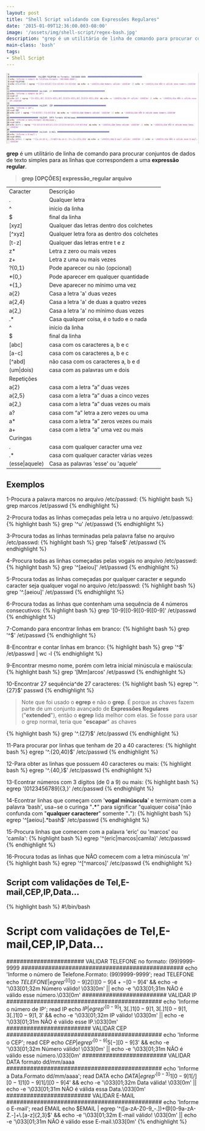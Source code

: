 ```yaml
---
layout: post
title: "Shell Script validando com Expressões Regulares"
date: '2015-01-09T12:36:00.003-08:00'
image: '/assets/img/shell-script/regex-bash.jpg'
description: "grep é um utilitário de linha de comando para procurar conjuntos de dados de texto simples para as linhas que correspondem a uma expressão regular."
main-class: 'bash'
tags:
- Shell Script
---
```


![Shell Script validando com Expressões Regulares](/assets/img/shell-script/regex-bash.jpg "Shell Script validando com Expressões Regulares")


__grep__ é um utilitário de linha de comando para procurar conjuntos de dados de texto simples para as linhas que correspondem a uma __expressão regular__.

> __grep [OPÇÕES] expressão_regular arquivo__



<table class="table table-bordered table-responsive">
        <tr><td>Caracter</td><td>Descrição</td></tr>
        <tr><td>.</td><td>Qualquer letra</td></tr>
        <tr><td>^</td><td>início da linha</td></tr>
        <tr><td>$</td><td>final da linha</td></tr>
        <tr><td>[xyz]</td><td>Qualquer das letras dentro dos colchetes</td></tr>
        <tr><td>[^xyz]</td><td>Qualquer letra fora as dentro dos colchetes</td></tr>
        <tr><td>[t-z]</td><td>Qualquer das letras entre t e z</td></tr>
        <tr><td>z* </td><td>Letra z zero ou mais vezes</td></tr>
        <tr><td>z+ </td><td>Letra z uma ou mais vezes</td></tr>
        <tr><td>?{0,1}</td><td>Pode aparecer ou não (opcional)</td></tr>
        <tr><td>*{0,}</td><td>Pode aparecer em qualquer quantidade</td></tr>
        <tr><td>+{1,}</td><td>Deve aparecer no mínimo uma vez</td></tr>
        <tr><td>a{2}</td><td>Casa a letra 'a' duas vezes</td></tr>
        <tr><td>a{2,4}</td><td>Casa a letra 'a' de duas a quatro vezes</td></tr>
        <tr><td>a{2,}</td><td>Casa a letra 'a' no mínimo duas vezes</td></tr>
        <tr><td>.*</td><td>Casa qualquer coisa, é o tudo e o nada</td></tr>
        <tr><td>^</td><td>início da linha</td></tr>
        <tr><td>$</td><td>final da linha</td></tr>
        <tr><td>[abc]</td><td>casa com os caracteres a, b e c</td></tr>
        <tr><td>[a-c]</td><td>casa com os caracteres a, b e c</td></tr>
        <tr><td>[^abd]</td><td>não casa com os caracteres a, b e d</td></tr>
        <tr><td>(um|dois)</td><td>casa com as palavras um e dois</td></tr>
        <tr><td colspan="2">Repetições</td></tr>
        <tr><td>a{2}</td><td>casa com a letra “a” duas vezes</td></tr>
        <tr><td>a{2,5}</td><td>casa com a letra “a” duas a cinco vezes</td></tr>
        <tr><td>a{2,}</td><td>casa com a letra “a” duas vezes ou mais</td></tr>
        <tr><td>a?</td><td>casa com “a” letra a zero vezes ou uma</td></tr>
        <tr><td>a*</td><td>casa com a letra “a” zeros vezes ou mais</td></tr>
        <tr><td>a+</td><td>casa com a letra “a” uma vez ou mais</td></tr>
        <tr><td colspan="2">Curingas</td></tr>
        <tr><td>.</td><td>casa com qualquer caracter uma vez</td></tr>
        <tr><td>.*</td><td>casa com qualquer caracter várias vezes</td></tr>
        <tr><td>(esse|aquele)</td><td>Casa as palavras 'esse' ou 'aquele'</td></tr>
</table>

## Exemplos

1-Procura a palavra marcos no arquivo /etc/passwd:
{% highlight bash %}
grep marcos /et/passwd
{% endhighlight %}


2-Procura todas as linhas começadas pela letra u no arquivo /etc/passwd:
{% highlight bash %}
grep '^u' /et/passwd
{% endhighlight %}


3-Procura todas as linhas terminadas pela palavra false no arquivo /etc/passwd:
{% highlight bash %}
grep 'false$' /et/passwd
{% endhighlight %}


4-Procura todas as linhas começadas pelas vogais no arquivo /etc/passwd:
{% highlight bash %}
grep '^[aeiou]' /et/passwd
{% endhighlight %}


5-Procura todas as linhas começadas por qualquer caracter e segundo caracter seja qualquer vogal no arquivo /etc/passwd:
{% highlight bash %}
grep '^.[aeiou]' /et/passwd
{% endhighlight %}


6-Procura todas as linhas que contenham uma sequência de 4 números consecutivos:
{% highlight bash %}
grep '[0-9][0-9][0-9][0-9]' /et/passwd
{% endhighlight %}


7-Comando para encontrar linhas em branco:
{% highlight bash %}
grep '^$' /et/passwd
{% endhighlight %}


8-Encontrar e contar linhas em branco:
{% highlight bash %}
grep '^$' /et/passwd | wc -l
{% endhighlight %}


9-Encontrar mesmo nome, porém com letra inicial minúscula e maiúscula:
{% highlight bash %}
grep '[Mm]arcos' /et/passwd
{% endhighlight %}


10-Encontrar 27 sequência^de 27 caracteres:
{% highlight bash %}
egrep '^.{27}$' passwd
{% endhighlight %}


> Note que foi usado o __egrep__ e não o __grep__. É porque as chaves fazem parte de um conjunto avançado de __Expressões Regulares__ ("__extended__"), então o __egrep__ lida melhor com elas. Se fosse para usar o grep normal, teria que "__escapar__" as chaves

{% highlight bash %}
grep '^.\{27\}$' /etc/passwd
{% endhighlight %}


11-Para procurar por linhas que tenham de 20 a 40 caracteres:
{% highlight bash %}
egrep '^.{20,40}$' /etc/passwd
{% endhighlight %}


12-Para obter as linhas que possuem 40 caracteres ou mais:
{% highlight bash %}
egrep '^.{40,}$' /etc/passwd
{% endhighlight %}


13-Econtrar números com 3 dígitos (de 0 a 9) ou mais:
{% highlight bash %}
egrep '[0123456789]{3,}' /etc/passwd
{% endhighlight %}


14-Econtrar linhas que começam com '__vogal minúscula__' e terminam com a palavra 'bash', usa−se o curinga "__.*__" para significar "qualquer coisa"(não confunda com "__qualquer caracterer__" somente "__.__"):
{% highlight bash %}
egrep '^[aeiou].*bash$' /etc/passwd
{% endhighlight %}


15-Procura linhas que comecem com a palavra 'eric' ou 'marcos' ou 'camila':
{% highlight bash %}
egrep '^(eric|marcos|camila)' /etc/passwd
{% endhighlight %}


16-Procura todas as linhas que NÃO comecem com a letra minúscula 'm'
{% highlight bash %}
egrep '^[^marcos]' /etc/passwd
{% endhighlight %}




## Script com validações de Tel,E-mail,CEP,IP,Data...

{% highlight bash %}
#!/bin/bash
# Script com validações de Tel,E-mail,CEP,IP,Data...
####################### VALIDAR TELEFONE no formato: (99)9999-9999 ################################################
echo 'Informe o número de Telefone.Formato: (99)9999-9999';
read TELEFONE
echo $TELEFONE | egrep '^[(][0-9]{2}[)][0-9]{4}+-[0-9]{4}$' &amp;&amp; echo -e '\033[01;32m Número válido! \033[0m' || echo -e '\033[01;31m NÃO é válido esse número.\033[0m'
######################### VALIDAR IP ##############################################
echo 'Informe o número de IP';
read IP
echo $IP | egrep '^[0-9]{1,3}[.]{1}[0-9]{1,3}[.]{1}[0-9]{1,3}[.]{1}[0-9]{1,3}$' &amp;&amp; echo -e '\033[01;32m IP válido! \033[0m' || echo -e '\033[01;31m NÃO é válido esse IP.\033[0m'
######################### VALIDAR CEP ##############################################
echo 'Informe o CEP';
read CEP
echo $CEP | egrep '^[0-9]{5}[-][0-9]{3}$' &amp;&amp; echo -e '\033[01;32m Número válido! \033[0m' || echo -e '\033[01;31m NÃO é válido esse número.\033[0m'
######################### VALIDAR DATA formato dd/mm/aaaa ##############################################
echo 'Informe a Data.Formato dd/mm/aaaa';
read DATA
echo $DATA | egrep '^[0-3]{1}[0-9]{1}[/][0-1]{1}[0-9]{1}[/][0-9]{4}$' &amp;&amp; echo -e '\033[01;32m Data válida! \033[0m' || echo -e '\033[01;31m NÃO é válida essa Data.\033[0m'
######################### VALIDAR E-MAIL ##############################################
echo 'Informe o E-mail';
read EMAIL
echo $EMAIL | egrep '^([a-zA-Z0-9_-.])+@[0-9a-zA-Z.-]+\.[a-z]{2,3}$' &amp;&amp; echo -e '\033[01;32m E-mail válido! \033[0m' || echo -e '\033[01;31m NÃO é válido esse E-mail.\033[0m'
{% endhighlight %}

<script async src="https://pagead2.googlesyndication.com/pagead/js/adsbygoogle.js"></script>

<!-- Informat -->
<ins class="adsbygoogle"
 style="display:block"
 data-ad-client="ca-pub-2838251107855362"
 data-ad-slot="2327980059"
 data-ad-format="auto"
 data-full-width-responsive="true"></ins>

<script>
(adsbygoogle = window.adsbygoogle || []).push({});
</script>

